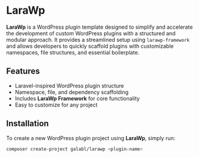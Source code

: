 # LaraWp

**LaraWp** is a WordPress plugin template designed to simplify and accelerate the development of custom WordPress plugins with a structured and modular approach. It provides a streamlined setup using `larawp-framework` and allows developers to quickly scaffold plugins with customizable namespaces, file structures, and essential boilerplate.

## Features

- Laravel-inspired WordPress plugin structure
- Namespace, file, and dependency scaffolding
- Includes **LaraWp Framework** for core functionality
- Easy to customize for any project

## Installation

To create a new WordPress plugin project using **LaraWp**, simply run:

```bash
composer create-project galabl/larawp <plugin-name>
